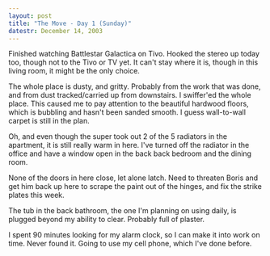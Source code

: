 ```yaml
---
layout: post
title: "The Move - Day 1 (Sunday)"
datestr: December 14, 2003
---
```


Finished watching Battlestar Galactica on Tivo.  Hooked the stereo up today too, though not to the Tivo or TV yet.  It can't stay where it is, though in this living room, it might be the only choice.

The whole place is dusty, and gritty.  Probably from the work that was done, and from dust tracked/carried up from downstairs.  I swiffer'ed the whole place.  This caused me to pay attention to the beautiful hardwood floors, which is bubbling and hasn't been sanded smooth.  I guess wall-to-wall carpet is still in the plan.

Oh, and even though the super took out 2 of the 5 radiators in the apartment, it is still really warm in here.  I've turned off the radiator in the office and have a window open in the back back bedroom and the dining room.

None of the doors in here close, let alone latch.  Need to threaten Boris and get him back up here to scrape the paint out of the hinges, and fix the strike plates this week.

The tub in the back bathroom, the one I'm planning on using daily, is plugged beyond my ability to clear.  Probably full of plaster.

I spent 90 minutes looking for my alarm clock, so I can make it into work on time.  Never found it.  Going to use my cell phone, which I've done before.

